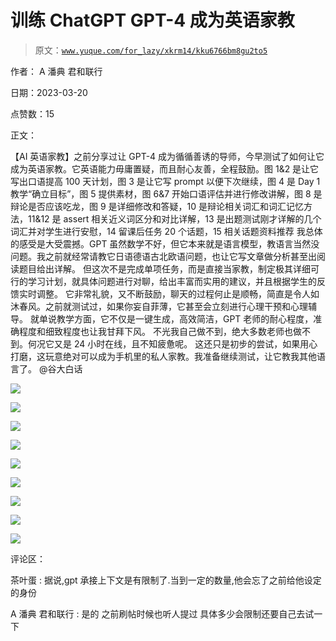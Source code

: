 # 训练 ChatGPT GPT-4 成为英语家教

> 原文：[`www.yuque.com/for_lazy/xkrm14/kku6766bm8gu2to5`](https://www.yuque.com/for_lazy/xkrm14/kku6766bm8gu2to5)

作者： A 潘典 君和联行

日期：2023-03-20

点赞数：15

正文：

【AI 英语家教】之前分享过让 GPT-4 成为循循善诱的导师，今早测试了如何让它成为英语家教。它英语能力毋庸置疑，而且耐心友善，全程鼓励。图 1&2 是让它写出口语提高 100 天计划，图 3 是让它写 prompt 以便下次继续，图 4 是 Day 1 教学“确立目标”，图 5 提供素材，图 6&7 开始口语评估并进行修改讲解，图 8 是辩论是否应该吃龙，图 9 是详细修改和答疑，10 是辩论相关词汇和词汇记忆方法，11&12 是 assert 相关近义词区分和对比详解，13 是出题测试刚才详解的几个词汇并对学生进行安慰，14 留课后任务 20 个话题，15 相关话题资料推荐 我总体的感受是大受震撼。GPT 虽然数学不好，但它本来就是语言模型，教语言当然没问题。我之前就经常请教它日语德语古北欧语问题，也让它写文章做分析甚至出阅读题目给出详解。 但这次不是完成单项任务，而是直接当家教，制定极其详细可行的学习计划，就具体问题进行对聊，给出丰富而实用的建议，并且根据学生的反馈实时调整。 它非常礼貌，又不断鼓励，聊天的过程何止是顺畅，简直是令人如沐春风。之前就测试过，如果你妄自菲薄，它甚至会立刻进行心理干预和心理辅导。 就单说教学方面，它不仅是一键生成，高效简洁，GPT 老师的耐心程度，准确程度和细致程度也让我甘拜下风。 不光我自己做不到，绝大多数老师也做不到。何况它又是 24 小时在线，且不知疲惫呢。 这还只是初步的尝试，如果用心打磨，这玩意绝对可以成为手机里的私人家教。我准备继续测试，让它教我其他语言了。 @谷大白话

![](img/acd79d221334ef12fab412ce8dd5a0e3.png)

![](img/28d534290977cb57b8074fd13fb870b3.png)

![](img/4eb970c3c93f2667355e86752d9dd271.png)

![](img/522d7f69770e5422608d2afe9a5a0449.png)

![](img/a5ae100a114df3f3b7571dbf63db333e.png)

![](img/5828be5a6ccca5ad907e9aa7497f5fd9.png)

![](img/5761b343346da98354bcbeda97ea1c35.png)

![](img/6bc1b1234c5eb0816ed1e27c52496135.png)

![](img/cc9589294ff20a19631966da3ee1e4fe.png)

评论区：

茶叶蛋 : 据说,gpt 承接上下文是有限制了.当到一定的数量,他会忘了之前给他设定的身份

A 潘典 君和联行 : 是的 之前刷帖时候也听人提过 具体多少会限制还要自己去试一下

